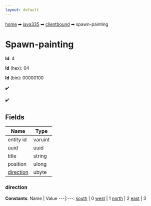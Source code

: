 ```yaml
---
layout: default
---
```


[home](/) ➡ [java335](/protocol/java335) ➡ [clientbound](/protocol/java335/clientbound) ➡ spawn-painting

# Spawn-painting

**Id**: 4

**Id** (hex): 04

**Id** (bin): 00000100

✔️

✔️

## Fields

Name | Type
---|---
entity id | varuint
uuid | uuid
title | string
position | ulong
[direction](#direction) | ubyte

### direction

**Constants**:
Name | Value
---|:---:
[south](direction_south) | 0
[west](direction_west) | 1
[north](direction_north) | 2
[east](direction_east) | 3

